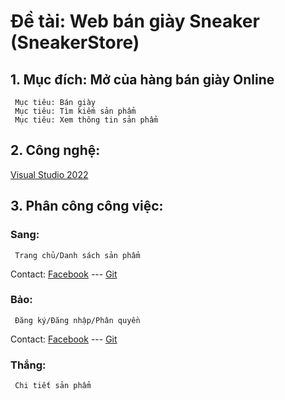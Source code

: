 # Đề tài: Web bán giày Sneaker (SneakerStore) 
## 1. Mục đích: Mở của hàng bán giày Online
     Mục tiêu: Bán giày
     Mục tiêu: Tìm kiếm sản phẩm
     Mục tiêu: Xem thông tin sản phẩm
## 2. Công nghệ: 
[Visual Studio 2022](https://visualstudio.microsoft.com/)
## 3. Phân công công việc: 
### Sang: 
     Trang chủ/Danh sách sản phẩm
Contact:
     [Facebook](https://facebook.com/sangnguyen01678/)
     ---
     [Git](https://github.com/tansang1230/)
### Bảo:
     Đăng ký/Đăng nhập/Phân quyền
Contact:
      [Facebook](https://facebook.com/beoxx.2804/)
      ---
      [Git](https://github.com/G1aBa0/)
### Thắng: 
     Chi tiết sản phẩm
